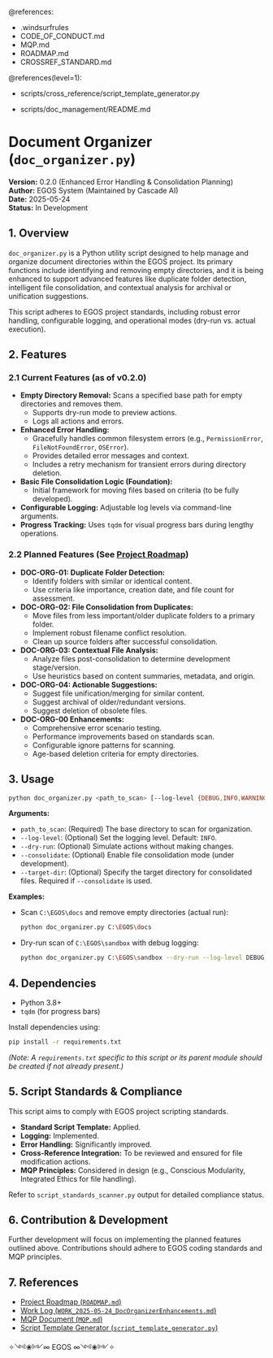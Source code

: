 @references:
- .windsurfrules
- CODE_OF_CONDUCT.md
- MQP.md
- ROADMAP.md
- CROSSREF_STANDARD.md

@references(level=1):
  - scripts/cross_reference/script_template_generator.py





  - scripts/doc_management/README.md

# Document Organizer (`doc_organizer.py`)

**Version:** 0.2.0 (Enhanced Error Handling & Consolidation Planning)  
**Author:** EGOS System (Maintained by Cascade AI)  
**Date:** 2025-05-24  
**Status:** In Development

## 1. Overview

`doc_organizer.py` is a Python utility script designed to help manage and organize document directories within the EGOS project. Its primary functions include identifying and removing empty directories, and it is being enhanced to support advanced features like duplicate folder detection, intelligent file consolidation, and contextual analysis for archival or unification suggestions.

This script adheres to EGOS project standards, including robust error handling, configurable logging, and operational modes (dry-run vs. actual execution).

## 2. Features

### 2.1 Current Features (as of v0.2.0)

*   **Empty Directory Removal:** Scans a specified base path for empty directories and removes them.
    *   Supports dry-run mode to preview actions.
    *   Logs all actions and errors.
*   **Enhanced Error Handling:**
    *   Gracefully handles common filesystem errors (e.g., `PermissionError`, `FileNotFoundError`, `OSError`).
    *   Provides detailed error messages and context.
    *   Includes a retry mechanism for transient errors during directory deletion.
*   **Basic File Consolidation Logic (Foundation):**
    *   Initial framework for moving files based on criteria (to be fully developed).
*   **Configurable Logging:** Adjustable log levels via command-line arguments.
*   **Progress Tracking:** Uses `tqdm` for visual progress bars during lengthy operations.

### 2.2 Planned Features (See [Project Roadmap](../../../ROADMAP.md#document-organization-and-cleanup-doc_organizerpy))

*   **DOC-ORG-01: Duplicate Folder Detection:**
    *   Identify folders with similar or identical content.
    *   Use criteria like importance, creation date, and file count for assessment.
*   **DOC-ORG-02: File Consolidation from Duplicates:**
    *   Move files from less important/older duplicate folders to a primary folder.
    *   Implement robust filename conflict resolution.
    *   Clean up source folders after successful consolidation.
*   **DOC-ORG-03: Contextual File Analysis:**
    *   Analyze files post-consolidation to determine development stage/version.
    *   Use heuristics based on content summaries, metadata, and origin.
*   **DOC-ORG-04: Actionable Suggestions:**
    *   Suggest file unification/merging for similar content.
    *   Suggest archival of older/redundant versions.
    *   Suggest deletion of obsolete files.
*   **DOC-ORG-00 Enhancements:**
    *   Comprehensive error scenario testing.
    *   Performance improvements based on standards scan.
    *   Configurable ignore patterns for scanning.
    *   Age-based deletion criteria for empty directories.

## 3. Usage

```bash
python doc_organizer.py <path_to_scan> [--log-level {DEBUG,INFO,WARNING,ERROR,CRITICAL}] [--dry-run] [--consolidate] [--target-dir <target_consolidation_directory>]
```

**Arguments:**

*   `path_to_scan`: (Required) The base directory to scan for organization.
*   `--log-level`: (Optional) Set the logging level. Default: `INFO`.
*   `--dry-run`: (Optional) Simulate actions without making changes.
*   `--consolidate`: (Optional) Enable file consolidation mode (under development).
*   `--target-dir`: (Optional) Specify the target directory for consolidated files. Required if `--consolidate` is used.

**Examples:**

*   Scan `C:\EGOS\docs` and remove empty directories (actual run):
    ```bash
    python doc_organizer.py C:\EGOS\docs
    ```
*   Dry-run scan of `C:\EGOS\sandbox` with debug logging:
    ```bash
    python doc_organizer.py C:\EGOS\sandbox --dry-run --log-level DEBUG
    ```

## 4. Dependencies

*   Python 3.8+
*   `tqdm` (for progress bars)

Install dependencies using:
```bash
pip install -r requirements.txt 
```
*(Note: A `requirements.txt` specific to this script or its parent module should be created if not already present.)*

## 5. Script Standards & Compliance

This script aims to comply with EGOS project scripting standards.
*   **Standard Script Template:** Applied.
*   **Logging:** Implemented.
*   **Error Handling:** Significantly improved.
*   **Cross-Reference Integration:** To be reviewed and ensured for file modification actions.
*   **MQP Principles:** Considered in design (e.g., Conscious Modularity, Integrated Ethics for file handling).

Refer to `script_standards_scanner.py` output for detailed compliance status.

## 6. Contribution & Development

Further development will focus on implementing the planned features outlined above. Contributions should adhere to EGOS coding standards and MQP principles.

## 7. References

*   [Project Roadmap (`ROADMAP.md`)](../../../ROADMAP.md)
*   [Work Log (`WORK_2025-05-24_DocOrganizerEnhancements.md`)](../../../WORK_2025-05-24_DocOrganizerEnhancements.md)
*   [MQP Document (`MQP.md`)](../../../MQP.md)
*   [Script Template Generator (`script_template_generator.py`)](../cross_reference/script_template_generator.py)

✧༺❀༻∞ EGOS ∞༺❀༻✧